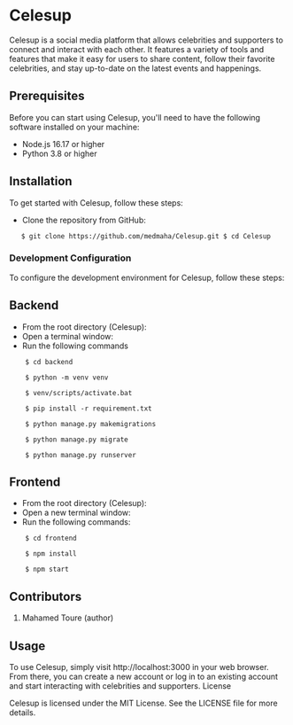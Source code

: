 # Celesup

Celesup is a social media platform that allows celebrities and supporters to connect and interact with each other. It features a variety of tools and features that make it easy for users to share content, follow their favorite celebrities, and stay up-to-date on the latest events and happenings.

## Prerequisites

Before you can start using Celesup, you'll need to have the following software installed on your machine:

-   Node.js 16.17 or higher
-   Python 3.8 or higher

## Installation

To get started with Celesup, follow these steps:

-   Clone the repository from GitHub:

`  
    $ git clone https://github.com/medmaha/Celesup.git
    $ cd Celesup`

### Development Configuration

To configure the development environment for Celesup, follow these steps:

## Backend

-   From the root directory (Celesup):
-   Open a terminal window:
-   Run the following commands

```
    $ cd backend

    $ python -m venv venv

    $ venv/scripts/activate.bat

    $ pip install -r requirement.txt

    $ python manage.py makemigrations

    $ python manage.py migrate

    $ python manage.py runserver

```

## Frontend

-   From the root directory (Celesup):
-   Open a new terminal window:
-   Run the following commands:

```
    $ cd frontend

    $ npm install

    $ npm start

```

## Contributors

1. Mahamed Toure (author)

## Usage

To use Celesup, simply visit http://localhost:3000 in your web browser. From there, you can create a new account or log in to an existing account and start interacting with celebrities and supporters.
License

Celesup is licensed under the MIT License. See the LICENSE file for more details.
